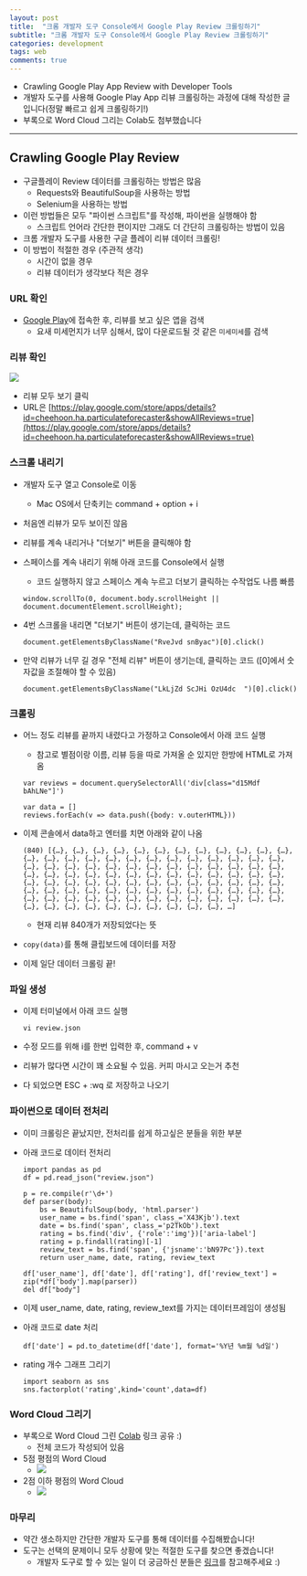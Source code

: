 ```yaml
---
layout: post
title:  "크롬 개발자 도구 Console에서 Google Play Review 크롤링하기"
subtitle: "크롬 개발자 도구 Console에서 Google Play Review 크롤링하기"
categories: development
tags: web 
comments: true
---
```

	
- Crawling Google Play App Review with Developer Tools
- 개발자 도구를 사용해 Google Play App 리뷰 크롤링하는 과정에 대해 작성한 글입니다(정말 빠르고 쉽게 크롤링하기!)
- 부록으로 Word Cloud 그리는 Colab도 첨부했습니다

---

## Crawling Google Play Review
- 구글플레이 Review 데이터를 크롤링하는 방법은 많음
	- Requests와 BeautifulSoup을 사용하는 방법
	- Selenium을 사용하는 방법
- 이런 방법들은 모두 "파이썬 스크립트"를 작성해, 파이썬을 실행해야 함
	- 스크립트 언어라 간단한 편이지만 그래도 더 간단히 크롤링하는 방법이 있음
- 크롬 개발자 도구를 사용한 구글 플레이 리뷰 데이터 크롤링!
- 이 방법이 적절한 경우 (주관적 생각)
	- 시간이 없을 경우
	- 리뷰 데이터가 생각보다 적은 경우

	
### URL 확인
- [Google Play](https://play.google.com/store)에 접속한 후, 리뷰를 보고 싶은 앱을 검색
	- 요새 미세먼지가 너무 심해서, 많이 다운로드될 것 같은 `미세미세`를 검색

### 리뷰 확인
<img src="https://www.dropbox.com/s/7bdb69ufwwpq2ia/%EC%8A%A4%ED%81%AC%EB%A6%B0%EC%83%B7%202019-03-11%2023.56.52.png?raw=1">

- 리뷰 모두 보기 클릭
- URL은 [https://play.google.com/store/apps/details?id=cheehoon.ha.particulateforecaster&showAllReviews=true](https://play.google.com/store/apps/details?id=cheehoon.ha.particulateforecaster&showAllReviews=true)

### 스크롤 내리기
- 개발자 도구 열고 Console로 이동
	- Mac OS에서 단축키는 command + option + i 
- 처음엔 리뷰가 모두 보이진 않음
- 리뷰를 계속 내리거나 "더보기" 버튼을 클릭해야 함
- 스페이스를 계속 내리기 위해 아래 코드를 Console에서 실행
	- 코드 실행하지 않고 스페이스 계속 누르고 더보기 클릭하는 수작업도 나름 빠름 

	```
	window.scrollTo(0, document.body.scrollHeight || document.documentElement.scrollHeight);
	``` 	

- 4번 스크롤을 내리면 "더보기" 버튼이 생기는데, 클릭하는 코드

	```
	document.getElementsByClassName("RveJvd snByac")[0].click()
	```


- 만약 리뷰가 너무 길 경우 "전체 리뷰" 버튼이 생기는데, 클릭하는 코드 ([0]에서 숫자값을 조절해야 할 수 있음)

	```
	document.getElementsByClassName("LkLjZd ScJHi OzU4dc  ")[0].click()
	```

### 크롤링
- 어느 정도 리뷰를 끝까지 내렸다고 가정하고 Console에서 아래 코드 실행
	- 참고로 별점이랑 이름, 리뷰 등을 따로 가져올 순 있지만 한방에 HTML로 가져옴 

	```
	var reviews = document.querySelectorAll('div[class="d15Mdf bAhLNe"]')
	
	var data = []
	reviews.forEach(v => data.push({body: v.outerHTML}))
	```

- 이제 콘솔에서 data하고 엔터를 치면 아래와 같이 나옴

	```
	(840) [{…}, {…}, {…}, {…}, {…}, {…}, {…}, {…}, {…}, {…}, {…}, {…}, {…}, {…}, {…}, {…}, {…}, {…}, {…}, {…}, {…}, {…}, {…}, {…}, {…}, {…}, {…}, {…}, {…}, {…}, {…}, {…}, {…}, {…}, {…}, {…}, {…}, {…}, {…}, {…}, {…}, {…}, {…}, {…}, {…}, {…}, {…}, {…}, {…}, {…}, {…}, {…}, {…}, {…}, {…}, {…}, {…}, {…}, {…}, {…}, {…}, {…}, {…}, {…}, {…}, {…}, {…}, {…}, {…}, {…}, {…}, {…}, {…}, {…}, {…}, {…}, {…}, {…}, {…}, {…}, {…}, {…}, {…}, {…}, {…}, {…}, {…}, {…}, {…}, {…}, {…}, {…}, {…}, {…}, {…}, {…}, {…}, {…}, {…}, {…}, …]
	```

	- 현재 리뷰 840개가 저장되었다는 뜻
- `copy(data)`를 통해 클립보드에 데이터를 저장
- 이제 일단 데이터 크롤링 끝!

### 파일 생성
- 이제 터미널에서 아래 코드 실행

	```
	vi review.json
	``` 
	
- 수정 모드를 위해 i를 한번 입력한 후, command + v
- 리뷰가 많다면 시간이 꽤 소요될 수 있음. 커피 마시고 오는거 추천
- 다 되었으면 ESC + :wq 로 저장하고 나오기	


### 파이썬으로 데이터 전처리
- 이미 크롤링은 끝났지만, 전처리를 쉽게 하고싶은 분들을 위한 부분
- 아래 코드로 데이터 전처리

	```
	import pandas as pd
	df = pd.read_json("review.json")
	
	p = re.compile(r'\d+')
	def parser(body):
	    bs = BeautifulSoup(body, 'html.parser')
	    user_name = bs.find('span', class_='X43Kjb').text
	    date = bs.find('span', class_='p2TkOb').text
	    rating = bs.find('div', {'role':'img'})['aria-label']
	    rating = p.findall(rating)[-1]
	    review_text = bs.find('span', {'jsname':'bN97Pc'}).text
	    return user_name, date, rating, review_text
	    
	df['user_name'], df['date'], df['rating'], df['review_text'] = zip(*df['body'].map(parser))
	del df["body"]
	```

- 이제 user_name, date, rating, review\_text를 가지는 데이터프레임이 생성됨
- 아래 코드로 date 처리

	```
	df['date'] = pd.to_datetime(df['date'], format='%Y년 %m월 %d일')
	```
	
- rating 개수 그래프 그리기

	```
	import seaborn as sns 
	sns.factorplot('rating',kind='count',data=df)
	```	
	
### Word Cloud 그리기
- 부록으로 Word Cloud 그린 [Colab](https://colab.research.google.com/drive/1Lr-tdDJFz_Aln-SXcoy4fEn-c8ofR7L4) 링크 공유 :)
	- 전체 코드가 작성되어 있음 
- 5점 평점의 Word Cloud
	- <img src="https://www.dropbox.com/s/dsdt45dtz8uqdvo/%EC%8A%A4%ED%81%AC%EB%A6%B0%EC%83%B7%202019-03-12%2001.11.19.png?raw=1">
- 2점 이하 평점의 Word Cloud
	- <img src="https://www.dropbox.com/s/24s12qytd4p59m6/%EC%8A%A4%ED%81%AC%EB%A6%B0%EC%83%B7%202019-03-12%2001.11.47.png?raw=1">
	

### 마무리
- 약간 생소하지만 간단한 개발자 도구를 통해 데이터를 수집해봤습니다!
- 도구는 선택의 문제이니 모두 상황에 맞는 적절한 도구를 찾으면 좋겠습니다!
	- 개발자 도구로 할 수 있는 일이 더 궁금하신 분들은 [링크](https://flaviocopes.com/chrome-devtools-tips/)를 참고해주세요 :)  	
